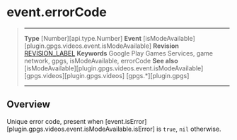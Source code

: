 # event.errorCode

> --------------------- ------------------------------------------------------------------------------------------
> __Type__              [Number][api.type.Number]
> __Event__             [isModeAvailable][plugin.gpgs.videos.event.isModeAvailable]
> __Revision__          [REVISION_LABEL](REVISION_URL)
> __Keywords__          Google Play Games Services, game network, gpgs, isModeAvailable, errorCode
> __See also__          [isModeAvailable][plugin.gpgs.videos.event.isModeAvailable]
>						[gpgs.videos][plugin.gpgs.videos]
>                       [gpgs.*][plugin.gpgs]
> --------------------- ------------------------------------------------------------------------------------------

## Overview

Unique error code, present when [event.isError][plugin.gpgs.videos.event.isModeAvailable.isError] is `true`, `nil` otherwise.
